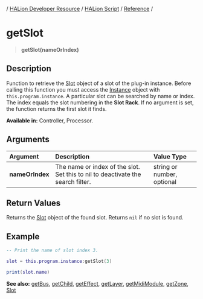 / [HALion Developer Resource](../..//HALion-Developer-Resource.md) / [HALion Script](./HALion-Script.md) / [Reference](./Reference.md) /

# getSlot

>**getSlot(nameOrIndex)**

## Description

Function to retrieve the [Slot](./Slot.md) object of a slot of the plug-in instance. Before calling this function you must access the [Instance](./Instance.md) object with ``this.program.instance``. A particular slot can be searched by name or index. The index equals the slot numbering in the **Slot Rack**. If no argument is set, the function returns the first slot it finds.

**Available in:** Controller, Processor.

## Arguments

|Argument|Description|Value Type|
|:-|:-|:-|
|**nameOrIndex**|The name or index of the slot. Set this to nil to deactivate the search filter.|string or number, optional|

## Return Values

Returns the [Slot](./Slot.md) object of the found slot. Returns ``nil`` if no slot is found.

## Example

```lua
-- Print the name of slot index 3.

slot = this.program.instance:getSlot(3)

print(slot.name)
```

**See also:** [getBus](./getBus.md), [getChild](./getChild.md), [getEffect](./getEffect.md), [getLayer](./getLayer.md), [getMidiModule](./getMidiModule.md), [getZone](./getZone.md), [Slot](./Slot.md)
